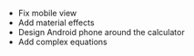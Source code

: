 - Fix mobile view
- Add material effects
- Design Android phone around the calculator
- Add complex equations
